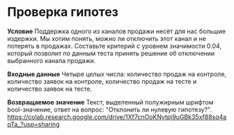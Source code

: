 # Проверка гипотез

**Условие**
Поддержка одного из каналов продажи несёт для нас большие издержки. Мы хотим понять, можно ли отключить этот канал и не потерять в продажах. Составьте критерий с уровнем значимости 0.04, который позволит по данным теста принять решение об отключении выбранного канала продажи.

**Входные данные**
Четыре целых числа: количество продаж на контроле, количество заявок на контроле, количество продаж на тесте и количество заявок на тесте.

**Возвращаемое значение**
Текст, выделенный полужирным шрифтом bool-значение, ответ на вопрос: "Отклонить ли нулевую гипотезу?".
https://colab.research.google.com/drive/1Xf7cnOoKNytpi9uGBk35xf88sq4aqTa_?usp=sharing
